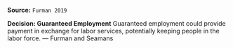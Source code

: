 **Source:** `Furman 2019`

**Decision: Guaranteed Employment**
Guaranteed employment could provide payment in exchange for labor services, potentially keeping people in the labor force. — Furman and Seamans
